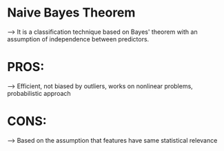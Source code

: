 # Naive Bayes Theorem
-->  It is a classification technique based on Bayes' theorem with an assumption of independence between predictors.

# PROS:
--> Efficient, not biased by outliers, works on
nonlinear problems, probabilistic approach

# CONS:
--> Based on the assumption that features
have same statistical relevance 
